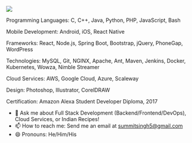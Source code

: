 [![](https://badgen.net/twitter/follow/SummitSThakur?icon=twitter)](https://twitter.com/SummitSThakur)

Programming Languages: C, C++, Java, Python, PHP, JavaScript, Bash

Mobile Development: Android, iOS, React Native

Frameworks: React, Node.js, Spring Boot, Bootstrap, jQuery, PhoneGap, WordPress

Technologies: MySQL, Git, NGINX, Apache, Ant, Maven, Jenkins, Docker, Kubernetes, Wowza, Nimble Streamer

Cloud Services: AWS, Google Cloud, Azure, Scaleway

Design: Photoshop, Illustrator, CorelDRAW

Certification: Amazon Alexa Student Developer Diploma, 2017

- 💬 Ask me about Full Stack Development (Backend/Frontend/DevOps), Cloud Services, or Indian Recipes!
- 📫 How to reach me: Send me an email at [summitsingh5@gmail.com](mailto:summitsingh5@gmail.com)
- 😄 Pronouns: He/Him/His
